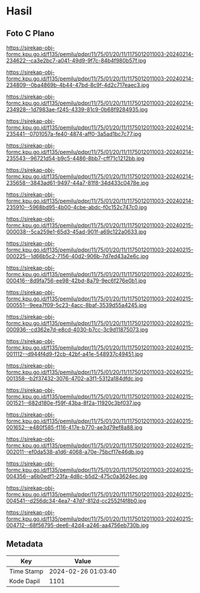 # Hasil

## Foto C Plano

https://sirekap-obj-formc.kpu.go.id/f135/pemilu/pdpr/11/75/01/20/11/1175012011003-20240214-234622--ca3e2bc7-a041-49d9-9f7c-84b4f980b57f.jpg

https://sirekap-obj-formc.kpu.go.id/f135/pemilu/pdpr/11/75/01/20/11/1175012011003-20240214-234809--0ba4869b-4b44-47bd-8c9f-4d2c717eaec3.jpg

https://sirekap-obj-formc.kpu.go.id/f135/pemilu/pdpr/11/75/01/20/11/1175012011003-20240214-234928--1d7983ae-f245-4339-81c9-0b68f9284935.jpg

https://sirekap-obj-formc.kpu.go.id/f135/pemilu/pdpr/11/75/01/20/11/1175012011003-20240214-235441--0701057a-fe40-4874-aff0-3a5ad1bc7c77.jpg

https://sirekap-obj-formc.kpu.go.id/f135/pemilu/pdpr/11/75/01/20/11/1175012011003-20240214-235543--96721d54-b9c5-4486-8bb7-cff71c1212bb.jpg

https://sirekap-obj-formc.kpu.go.id/f135/pemilu/pdpr/11/75/01/20/11/1175012011003-20240214-235658--3843ad61-9497-44a7-81f8-34d433c0478e.jpg

https://sirekap-obj-formc.kpu.go.id/f135/pemilu/pdpr/11/75/01/20/11/1175012011003-20240214-235910--5968bd95-4b00-4cbe-abdc-f0c152c747c0.jpg

https://sirekap-obj-formc.kpu.go.id/f135/pemilu/pdpr/11/75/01/20/11/1175012011003-20240215-000038--5ca259e1-65d3-45ad-901f-a69c122a0633.jpg

https://sirekap-obj-formc.kpu.go.id/f135/pemilu/pdpr/11/75/01/20/11/1175012011003-20240215-000225--1d66b5c2-7156-40d2-906b-7d7ed43a2e6c.jpg

https://sirekap-obj-formc.kpu.go.id/f135/pemilu/pdpr/11/75/01/20/11/1175012011003-20240215-000416--8d9fa756-ee98-42bd-8a79-9ec6f276e0b1.jpg

https://sirekap-obj-formc.kpu.go.id/f135/pemilu/pdpr/11/75/01/20/11/1175012011003-20240215-000551--9eea7f09-5c23-4acc-8baf-3539d55a4245.jpg

https://sirekap-obj-formc.kpu.go.id/f135/pemilu/pdpr/11/75/01/20/11/1175012011003-20240215-000936--cd362e7d-e8cd-4030-b7cc-3c9d11875073.jpg

https://sirekap-obj-formc.kpu.go.id/f135/pemilu/pdpr/11/75/01/20/11/1175012011003-20240215-001112--d944f4d9-f2cb-42bf-a41e-548937c49451.jpg

https://sirekap-obj-formc.kpu.go.id/f135/pemilu/pdpr/11/75/01/20/11/1175012011003-20240215-001358--b2f37432-3076-4702-a3f1-5312a184dfdc.jpg

https://sirekap-obj-formc.kpu.go.id/f135/pemilu/pdpr/11/75/01/20/11/1175012011003-20240215-001521--682d180e-f59f-43ba-8f2a-11920c3bf037.jpg

https://sirekap-obj-formc.kpu.go.id/f135/pemilu/pdpr/11/75/01/20/11/1175012011003-20240215-001652--e480f585-f116-417e-b770-ae3d79ef8a88.jpg

https://sirekap-obj-formc.kpu.go.id/f135/pemilu/pdpr/11/75/01/20/11/1175012011003-20240215-002011--ef0da538-a1d6-4068-a70e-75bcf17e46db.jpg

https://sirekap-obj-formc.kpu.go.id/f135/pemilu/pdpr/11/75/01/20/11/1175012011003-20240215-004356--a6b0edf1-23fa-4d8c-b5d2-475c0a3624ec.jpg

https://sirekap-obj-formc.kpu.go.id/f135/pemilu/pdpr/11/75/01/20/11/1175012011003-20240215-004541--d256dc34-4ea7-47d7-812d-cc2552f4f8b0.jpg

https://sirekap-obj-formc.kpu.go.id/f135/pemilu/pdpr/11/75/01/20/11/1175012011003-20240215-004712--68f56795-dee6-42d4-a246-aa4756eb730b.jpg


## Metadata

| Key        | Value               |
| ---------- | ------------------- |
| Time Stamp | 2024-02-26 01:03:40 |
| Kode Dapil | 1101                |



